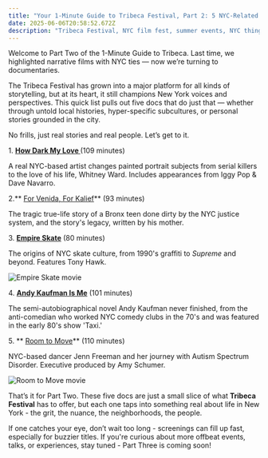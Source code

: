 ```yaml
---
title: "Your 1-Minute Guide to Tribeca Festival, Part 2: 5 NYC-Related Documentaries"
date: 2025-06-06T20:58:52.672Z
description: "Tribeca Festival, NYC film fest, summer events, NYC things to do "
---
```

Welcome to Part Two of the 1-Minute Guide to Tribeca. Last time, we highlighted narrative films with NYC ties — now we’re turning to documentaries.

The Tribeca Festival has grown into a major platform for all kinds of storytelling, but at its heart, it still champions New York voices and perspectives. This quick list pulls out five docs that do just that — whether through untold local histories, hyper-specific subcultures, or personal stories grounded in the city.

No frills, just real stories and real people. Let’s get to it.

1﻿. **[How Dark My Love ](https://www.tribecafilm.com/films/how-dark-my-love-2025)**(109 minutes)

A﻿ real NYC-based artist changes painted portrait subjects from serial killers to the love of his life, Whitney Ward. Includes appearances from Iggy Pop & Dave Navarro.

2﻿.** [For Venida, For Kalief](https://www.tribecafilm.com/films/for-venida-for-kalief-2025)** (93 minutes)

T﻿he tragic true-life story of a Bronx teen done dirty by the NYC justice system, and the story's legacy, written by his mother. 

3﻿. **[Empire Skate](https://www.tribecafilm.com/films/empire-skate-2025)** (80 minutes)

T﻿he origins of NYC skate culture, from 1990's graffiti to *Supreme* and beyond. Features Tony Hawk.

![Empire Skate movie](/images/large_empire_skate-clean-16x9-01.png "Empire Skate movie")

4﻿. **[Andy Kaufman Is Me](https://www.tribecafilm.com/films/andy-kaufman-is-me-2025)** (101 minutes)

T﻿he semi-autobiographical novel Andy Kaufman never finished, from the anti-comedian who worked NYC comedy clubs in the 70's and was featured in the early 80's show 'Taxi.'

5﻿. ** [Room to Move](https://www.tribecafilm.com/films/room-to-move-2025)** (110 minutes)

N﻿YC-based dancer Jenn Freeman and her journey with Autism Spectrum Disorder. Executive produced by Amy Schumer.

![Room to Move movie](/images/tribeca2502.jpg "Room to Move movie")

That’s it for Part Two. These five docs are just a small slice of what **Tribeca Festival** has to offer, but each one taps into something real about life in New York - the grit, the nuance, the neighborhoods, the people.

If one catches your eye, don’t wait too long - screenings can fill up fast, especially for buzzier titles. If you're curious about more offbeat events, talks, or experiences, stay tuned - Part Three is coming soon!